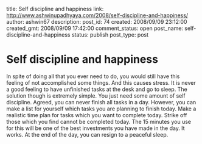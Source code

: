 title: Self discipline and happiness
link: http://www.ashwinupadhyaya.com/2008/self-discipline-and-happiness/
author: ashwin67
description: 
post_id: 74
created: 2008/09/09 23:12:00
created_gmt: 2008/09/09 17:42:00
comment_status: open
post_name: self-discipline-and-happiness
status: publish
post_type: post

# Self discipline and happiness

In spite of doing all that you ever need to do, you would still have this feeling of not accomplished some things. And this causes stress. It is never a good feeling to have unfinished tasks at the desk and go to sleep. The solution though is extremely simple. You just need some amount of self discipline. Agreed, you can never finish all tasks in a day. However, you can make a list for yourself which tasks you are planning to finish today. Make a realistic time plan for tasks which you want to complete today. Strike off those which you find cannot be completed today. The 15 minutes you use for this will be one of the best investments you have made in the day. It works. At the end of the day, you can resign to a peaceful sleep.